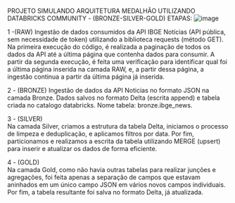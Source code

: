 PROJETO  SIMULANDO ARQUITETURA MEDALHÃO UTILIZANDO DATABRICKS COMMUNITY - (BRONZE-SILVER-GOLD)
ETAPAS:
![image](https://github.com/user-attachments/assets/8632e55c-48ee-499d-b580-c8b5bedc1546)



  1 -(RAW) Ingestão de dados consumidos da API IBGE Notícias (API pública, sem necessidade de token)  utilizando a biblioteca requests (método GET).
      Na primeira execução do código, é realizada a paginação de todos os dados da API até a última página que contenha dados para consumir.
      A partir da segunda execução, é feita uma verificação para identificar qual foi a última página inserida na camada RAW, e, a partir dessa página, 
      a ingestão continua a partir da última página já inserida.

   2 - (BRONZE) 
     Ingestão de dados da API Noticias no formato JSON na camada Bronze. Dados salvos no formato Delta (escrita append) e tabela criada no catalogo databricks.
     Nome tabela: bronze.ibge_news.

   3 - (SILVER)  
     Na camada Silver, criamos a estrutura da tabela Delta, iniciamos o processo de limpeza e deduplicação, e aplicamos filtros por data. Por fim, particionamos e realizamos a escrita da tabela utilizando MERGE (upsert) para inserir e atualizar os dados de forma eficiente.
     
 4 - (GOLD)   
     Na camada Gold, como não havia outras tabelas para realizar junções e agregações, foi feita apenas a separação de campos que estavam aninhados em um único campo JSON em vários novos campos individuais. Por fim, a tabela resultante foi salva no formato Delta, já atualizada.

       

